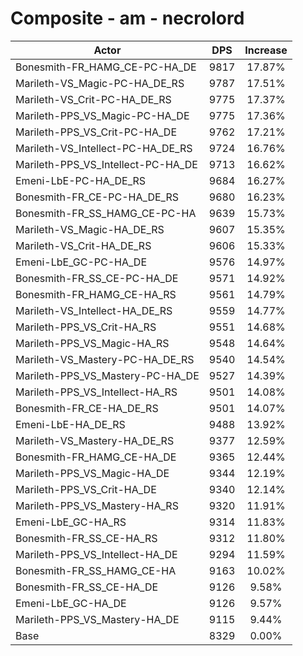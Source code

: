 # Composite - am - necrolord
| Actor | DPS | Increase |
|---|:---:|:---:|
|Bonesmith-FR_HAMG_CE-PC-HA_DE|9817|17.87%|
|Marileth-VS_Magic-PC-HA_DE_RS|9787|17.51%|
|Marileth-VS_Crit-PC-HA_DE_RS|9775|17.37%|
|Marileth-PPS_VS_Magic-PC-HA_DE|9775|17.36%|
|Marileth-PPS_VS_Crit-PC-HA_DE|9762|17.21%|
|Marileth-VS_Intellect-PC-HA_DE_RS|9724|16.76%|
|Marileth-PPS_VS_Intellect-PC-HA_DE|9713|16.62%|
|Emeni-LbE-PC-HA_DE_RS|9684|16.27%|
|Bonesmith-FR_CE-PC-HA_DE_RS|9680|16.23%|
|Bonesmith-FR_SS_HAMG_CE-PC-HA|9639|15.73%|
|Marileth-VS_Magic-HA_DE_RS|9607|15.35%|
|Marileth-VS_Crit-HA_DE_RS|9606|15.33%|
|Emeni-LbE_GC-PC-HA_DE|9576|14.97%|
|Bonesmith-FR_SS_CE-PC-HA_DE|9571|14.92%|
|Bonesmith-FR_HAMG_CE-HA_RS|9561|14.79%|
|Marileth-VS_Intellect-HA_DE_RS|9559|14.77%|
|Marileth-PPS_VS_Crit-HA_RS|9551|14.68%|
|Marileth-PPS_VS_Magic-HA_RS|9548|14.64%|
|Marileth-VS_Mastery-PC-HA_DE_RS|9540|14.54%|
|Marileth-PPS_VS_Mastery-PC-HA_DE|9527|14.39%|
|Marileth-PPS_VS_Intellect-HA_RS|9501|14.08%|
|Bonesmith-FR_CE-HA_DE_RS|9501|14.07%|
|Emeni-LbE-HA_DE_RS|9488|13.92%|
|Marileth-VS_Mastery-HA_DE_RS|9377|12.59%|
|Bonesmith-FR_HAMG_CE-HA_DE|9365|12.44%|
|Marileth-PPS_VS_Magic-HA_DE|9344|12.19%|
|Marileth-PPS_VS_Crit-HA_DE|9340|12.14%|
|Marileth-PPS_VS_Mastery-HA_RS|9320|11.91%|
|Emeni-LbE_GC-HA_RS|9314|11.83%|
|Bonesmith-FR_SS_CE-HA_RS|9312|11.80%|
|Marileth-PPS_VS_Intellect-HA_DE|9294|11.59%|
|Bonesmith-FR_SS_HAMG_CE-HA|9163|10.02%|
|Bonesmith-FR_SS_CE-HA_DE|9126|9.58%|
|Emeni-LbE_GC-HA_DE|9126|9.57%|
|Marileth-PPS_VS_Mastery-HA_DE|9115|9.44%|
|Base|8329|0.00%|
